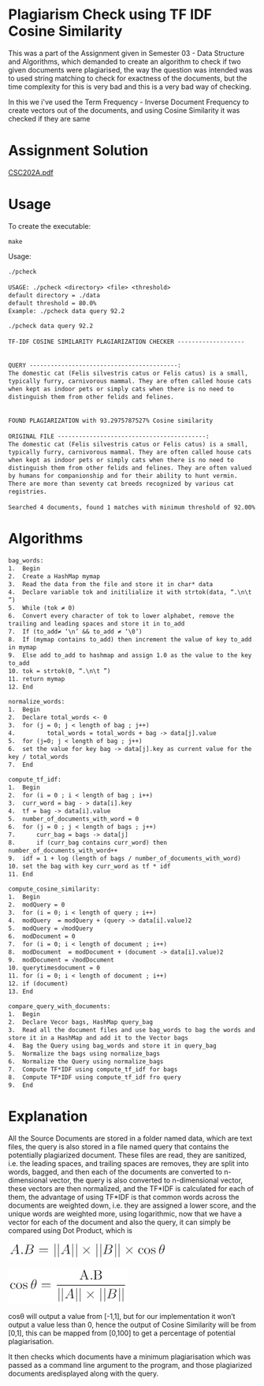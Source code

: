 # Plagiarism Check using TF IDF Cosine Similarity

This was a part of the Assignment given in Semester 03 - Data Structure and Algorithms, which demanded to create an algorithm to check if two given documents were plagiarised, the way the question was intended was to used string matching to check for exactness of the documents, but the time complexity for this is very bad and this is a very bad way of checking.

In this we i've used the Term Frequency - Inverse Document Frequency to create vectors out of the documents, and using Cosine Similarity it was checked if they are same

# Assignment Solution

[CSC202A.pdf](CSC202A.pdf)

# Usage

To create the executable:

```
make
```

Usage:

```
./pcheck

USAGE: ./pcheck <directory> <file> <threshold>
default directory = ./data
default threshold = 80.0%
Example: ./pcheck data query 92.2
```

```
./pcheck data query 92.2

TF-IDF COSINE SIMILARITY PLAGIARIZATION CHECKER -------------------


QUERY ------------------------------------------:
The domestic cat (Felis silvestris catus or Felis catus) is a small, typically furry, carnivorous mammal. They are often called house cats when kept as indoor pets or simply cats when there is no need to distinguish them from other felids and felines.


FOUND PLAGIARIZATION with 93.2975787527% Cosine similarity

ORIGINAL FILE ------------------------------------------:
The domestic cat (Felis silvestris catus or Felis catus) is a small, typically furry, carnivorous mammal. They are often called house cats when kept as indoor pets or simply cats when there is no need to distinguish them from other felids and felines. They are often valued by humans for companionship and for their ability to hunt vermin. There are more than seventy cat breeds recognized by various cat registries.

Searched 4 documents, found 1 matches with minimum threshold of 92.00%
```

# Algorithms

```
bag_words:
1.	Begin
2.	Create a HashMap mymap
3.	Read the data from the file and store it in char* data
4.	Declare variable tok and initilialize it with strtok(data, “.\n\t ”)
5.	While (tok ≠ 0)
6.	Convert every character of tok to lower alphabet, remove the trailing and leading spaces and store it in to_add
7.	If (to_add≠ ‘\n’ && to_add ≠ ‘\0’)
8.	If (mymap contains to_add) then increment the value of key to_add in mymap
9.	Else add to_add to hashmap and assign 1.0 as the value to the key to_add
10.	tok = strtok(0, “.\n\t ”)
11.	return mymap
12.	End
```

```
normalize_words:
1.	Begin
2.	Declare total_words <- 0
3.	for (j = 0; j < length of bag ; j++)
4.	       total_words = total_words + bag -> data[j].value
5.	for (j=0; j < length of bag ; j++)
6.	set the value for key bag -> data[j].key as current value for the key / total_words
7.	End
```

```
compute_tf_idf:
1.	Begin
2.	for (i = 0 ; i < length of bag ; i++)
3.	curr_word = bag - > data[i].key
4.	tf = bag -> data[i].value
5.	number_of_documents_with_word = 0
6.	for (j = 0 ; j < length of bags ; j++)
7.	    curr_bag = bags -> data[j]
8. 	    if (curr_bag contains curr_word) then number_of_documents_with_word++
9.	idf = 1 + log (length of bags / number_of_documents_with_word)
10.	set the bag with key curr_word as tf * idf
11.	End
```

```
compute_cosine_similarity:
1.	Begin
2.	modQuery = 0
3.	for (i = 0; i < length of query ; i++)
4.	modQuery  = modQuery + (query -> data[i].value)2
5.	modQuery = √modQuery
6.	modDocument = 0
7.	for (i = 0; i < length of document ; i++)
8.	modDocument  = modDocument + (document -> data[i].value)2
9.	modDocument = √modDocument
10.	querytimesdocument = 0
11.	for (i = 0; i < length of document ; i++)
12.	if (document)
13.	End
```

```
compare_query_with_documents:
1.	Begin
2.	Declare Vecor bags, HashMap query_bag
3.	Read all the document files and use bag_words to bag the words and store it in a HashMap and add it to the Vector bags
4.	Bag the Query using bag_words and store it in query_bag
5.	Normalize the bags using normalize_bags
6.	Normalize the Query using normalize_bags
7.	Compute TF*IDF using compute_tf_idf for bags
8.	Compute TF*IDF using compute_tf_idf fro query
9.	End
```

# Explanation

All the Source Documents are stored in a folder named data, which are text files, the query is also stored in a file named query that contains the potentially plagiarized document. These files are read, they are sanitized, i.e. the leading spaces, and trailing spaces are removes, they are split into words, bagged, and then each of the documents are converted to n-dimensional vector, the query is also converted to  n-dimensional vector, these vectors are then normalized, and the TF\*IDF is calculated for each of them, the advantage of using TF\*IDF is that common words across the documents are weighted down, i.e. they are assigned a lower score, and the unique words are weighted more, using logarithmic, now that we have a vector for each of the document and also the query, it can simply be compared using Dot Product, which is

![Alt](/img1.png "Dot Product")

![Alt](/img2.png "Cosine Similarity")

cos⁡θ will output a value from [-1,1], but for our implementation it won’t output a value less than 0, hence the output of Cosine Similarity will be from [0,1], this can be mapped from [0,100] to get a percentage of potential plagiarisation.

It then checks which documents have a minimum plagiarisation which was passed as a command line argument to the program, and those plagiarized documents aredisplayed along with the query.
